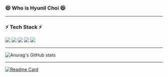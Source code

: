 ### 😄 Who is Hyunil Choi 😄


-------------
### ⚡ Tech Stack ⚡
<img src="https://img.shields.io/badge/{내용}-{배경 색깔}?style={스타일}&logo={로고이름}&logoColor={로고 색깔}"/>
<img src="https://img.shields.io/badge/Scss-?style=flat&logo=Sass&logoColor=CC6699"/>
<img src="https://img.shields.io/badge/Spring-6DB33F?style=flat&logo=Spring&logoColor=6DB33F"/>
<img src="https://img.shields.io/badge/javaScript-F7DF1E?style=flat&logo=JavaScript&logoColor=F7DE1E"/>
<img src="https://img.shields.io/badge/Spring-6DB33F?style=flat&logo=Spring&logoColor=6DB33F"/>

-------------
![Anurag's GitHub stats](https://github-readme-stats.vercel.app/api?username=Hyunilll&show_icons=true&theme=gruvbox)

-------------
[![Readme Card](https://github-readme-stats.vercel.app/api/pin/?username=anuraghazra&repo=github-readme-stats)](https://github.com/anuraghazra/github-readme-stats)

